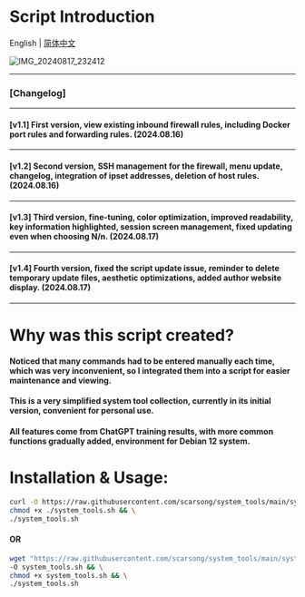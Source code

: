 # Script Introduction

English | [简体中文](./README.zh-cn.md)

![IMG_20240817_232412](https://github.com/user-attachments/assets/0aade54f-aa7a-4889-929f-180b1644897f)

---

### [Changelog]

---

#### [v1.1] First version, view existing inbound firewall rules, including Docker port rules and forwarding rules. (2024.08.16)

---

#### [v1.2] Second version, SSH management for the firewall, menu update, changelog, integration of ipset addresses, deletion of host rules. (2024.08.16)

---

#### [v1.3] Third version, fine-tuning, color optimization, improved readability, key information highlighted, session screen management, fixed updating even when choosing N/n. (2024.08.17)

---

#### [v1.4] Fourth version, fixed the script update issue, reminder to delete temporary update files, aesthetic optimizations, added author website display. (2024.08.17)

---

# Why was this script created?

#### Noticed that many commands had to be entered manually each time, which was very inconvenient, so I integrated them into a script for easier maintenance and viewing.
#### This is a very simplified system tool collection, currently in its initial version, convenient for personal use.
#### All features come from ChatGPT training results, with more common functions gradually added, environment for Debian 12 system.

# Installation & Usage:

```bash
curl -O https://raw.githubusercontent.com/scarsong/system_tools/main/system_tools.sh && \
chmod +x ./system_tools.sh && \
./system_tools.sh
```
#### OR
```bash
wget "https://raw.githubusercontent.com/scarsong/system_tools/main/system_tools.sh?$(date +%s)" \
-O system_tools.sh && \
chmod +x system_tools.sh && \
./system_tools.sh
```
